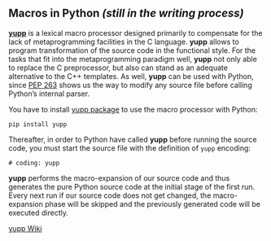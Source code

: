 ## Macros in Python _(still in the writing process)_

[**yupp**](https://github.com/in4lio/yupp/) is a lexical macro processor designed
primarily to compensate for the lack of metaprogramming facilities in the C language.
**yupp** allows to program transformation of the source code in the functional style.
For the tasks that fit into the metaprogramming paradigm well, **yupp** not only able
to replace the C preprocessor, but also can stand as an adequate alternative to
the C++ templates. As well, **yupp** can be used with Python, since
[PEP 263](https://www.python.org/dev/peps/pep-0263/)
shows us the way to modify any source file before calling Python’s internal parser.

You have to install [yupp package](https://pypi.python.org/pypi/yupp/)
to use the macro processor with Python:

    pip install yupp

Thereafter, in order to Python have called **yupp** before running the source code,
you must start the source file with the definition of `yupp` encoding:

    # coding: yupp

**yupp** performs the macro-expansion of our source code and thus generates the pure
Python source code at the initial stage of the first run. Every next run if our source
code does not get changed, the macro-expansion phase will be skipped and the previously
generated code will be executed directly.

[yupp Wiki](https://github.com/in4lio/yupp/wiki/)
